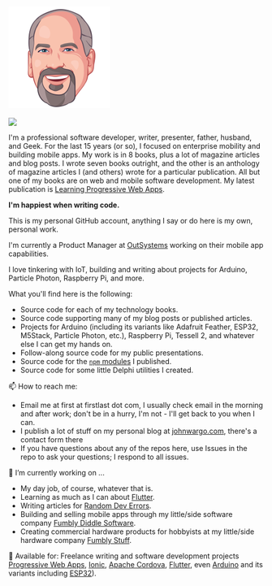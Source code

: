 ![JMW Avatar](https://github.com/johnwargo/johnwargo/blob/main/images/jmw-avatar-200.png)

<img align="center" src="https://github-readme-stats.vercel.app/api/?username=johnwargo"/>

I'm a professional software developer, writer, presenter, father, husband, and Geek. For the last 15 years (or so), I focused on enterprise mobility and building mobile apps. My work is in 8 books, plus a lot of magazine articles and blog posts. I wrote seven books outright, and the other is an anthology of magazine articles I (and others) wrote for a particular publication. All but one of my books are on web and mobile software development. My latest publication is [Learning Progressive Web Apps](https://learningpwa.com).

**I'm happiest when writing code.**

This is my personal GitHub account, anything I say or do here is my own, personal work.

I'm currently a Product Manager at [OutSystems](https://outsystems.com) working on their mobile app capabilities.

I love tinkering with IoT, building and writing about projects for Arduino, Particle Photon, Raspberry Pi, and more.

What you'll find here is the following:

* Source code for each of my technology books.
* Source code supporting many of my blog posts or published articles.
* Projects for Arduino (including its variants like Adafruit Feather, ESP32, M5Stack, Particle Photon, etc.), Raspberry Pi, Tessell 2, and whatever else I can get my hands on.
* Follow-along source code for my public presentations.
* Source code for the [`npm` modules](https://www.npmjs.com/settings/johnwargo/packages) I published.
* Source code for some little Delphi utilities I created.

📫 How to reach me:

* Email me at first at firstlast dot com, I usually check email in the morning and after work; don't be in a hurry, I'm not - I'll get back to you when I can.
* I publish a lot of stuff on my personal blog at [johnwargo.com](https://johnwargo.com), there's a contact form there
* If you have questions about any of the repos here, use Issues in the repo to ask your questions; I respond to all issues.

🔭 I’m currently working on ...

* My day job, of course, whatever that is.
* Learning as much as I can about [Flutter](https://flutter.dev/).
* Writing articles for [Random Dev Errors](https://randomerrors.dev/).
* Building and selling mobile apps through my little/side software company [Fumbly Diddle Software](https://fumblydiddle.com/).
* Creating commercial hardware products for hobbyists at my little/side hardware company [Fumbly Stuff](https://fumblystuff.com/).

🤔 Available for: Freelance writing and software development projects [Progressive Web Apps](https://learningpwa.com/), [Ionic](https://ionicframework.com/), [Apache Cordova](https://cordova.apache.org/), [Flutter](https://flutter.dev/), even [Arduino](https://www.arduino.cc/) and its variants including [ESP32](https://www.espressif.com/en/products/socs/esp32)).
